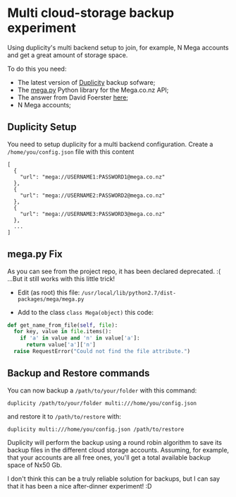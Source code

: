 # Multi cloud-storage backup experiment
Using duplicity's multi backend setup to join, for example, N Mega accounts and get a great amount of storage space.

To do this you need:
- The  latest version of [Duplicity](http://duplicity.nongnu.org/) backup sofware;
- The [mega.py](https://github.com/richardasaurus/mega.py) Python library for the Mega.co.nz API;
- The answer from David Foerster [here](http://askubuntu.com/questions/459792/mega-object-has-no-attribute-get-name-from-file-when-writing-files-to-mega);
- N Mega accounts;

## Duplicity Setup
You need to setup duplicity for a multi backend configuration.
Create a `/home/you/config.json` file with this content
```
[
  {
    "url": "mega://USERNAME1:PASSWORD1@mega.co.nz"
  },
  {
    "url": "mega://USERNAME2:PASSWORD2@mega.co.nz"
  },
  {
    "url": "mega://USERNAME3:PASSWORD3@mega.co.nz"
  },
  ...
]
```

## mega.py Fix
As you can see from the project repo, it has been declared deprecated. :(
...But it still works with this little trick!

- Edit (as root) this file: `/usr/local/lib/python2.7/dist-packages/mega/mega.py`

- Add to the class `class Mega(object)` this code:
```python
def get_name_from_file(self, file):
  for key, value in file.items():
    if 'a' in value and 'n' in value['a']:
      return value['a']['n']
  raise RequestError("Could not find the file attribute.")
```

## Backup and Restore commands
You can now backup a `/path/to/your/folder` with this command:
```
duplicity /path/to/your/folder multi:///home/you/config.json
```
and restore it to `/path/to/restore` with:

```
duplicity multi:///home/you/config.json /path/to/restore
```

Duplicity will perform the backup using a round robin algorithm to save its backup files in the different cloud storage accounts. Assuming, for example, that your accounts are all free ones, you'll get a total available backup space of Nx50 Gb.

I don't think this can be a truly reliable solution for backups, but I can say that it has been a nice after-dinner experiment! :D
